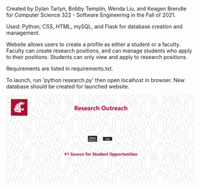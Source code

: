 Created by Dylan Tarlyn, Bobby Templin, Wenda Liu, and Keagen Brendle for Computer Science 322 - Software Engineering in the Fall of 2021.

Used: Python, CSS, HTML, mySQL, and Flask for database creation and management. 

Website allows users to create a profile as either a student or a faculty. Faculty can create research positions, and can manage students who apply to their positions. Students can only view and apply to research positions.

Requirements are listed in requirements.txt.

To launch, run 'python research.py' then open localhost in browser. New database should be created for launched website.

![](greetingscreen.PNG)
